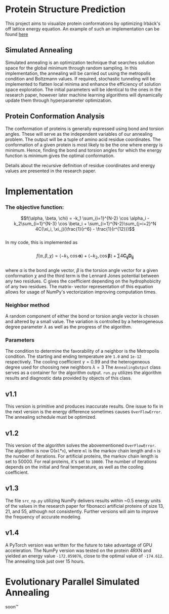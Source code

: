 # Protein Structure Prediction

This project aims to visualize protein conformations by optimizing Irbäck's off lattice energy equation. An example of such an implementation can be found [here](https://pdf.sciencedirectassets.com/272830/1-s2.0-S1476927120X00028/1-s2.0-S1476927118307242/main.pdf?X-Amz-Security-Token=IQoJb3JpZ2luX2VjEMn%2F%2F%2F%2F%2F%2F%2F%2F%2F%2FwEaCXVzLWVhc3QtMSJIMEYCIQCdkm%2FumvkofuWygOzEy5INM0KZA6KEAPzT2cFNP93qTgIhAIH7TS%2Bmq6im63PpMmP5j3ZUL5w7RMY9zL%2F8s5IopYvyKrwFCPL%2F%2F%2F%2F%2F%2F%2F%2F%2F%2FwEQBRoMMDU5MDAzNTQ2ODY1IgyiUkwc2yX2u6mUj00qkAV1PtDKhA07RE%2FDlDt%2FqA72%2Byo%2BvmBdik8S3kaMdmJjIhZvgrEYJ3FCjostOk3%2FaTHdRCTxbhy3fRiPFBj%2Bm%2BydMSdG2EqapCo2K8SxzucCRo73umhgyBe5IF0E9c%2FXMsf8g9kvEutXIO7BEUHNvq9W2q9L04PUJjySA7HxTqSi0cwjIFWgj9G4H5aBlFeWVJpEDYOjBxVUe%2FCNN7GwmlxUHj1auWhVyAgCCoudjsy2Ga9sG%2B%2BgbW8trmGKtLDKJblK7VoVdO%2BjfcTBgxv35ZJEfHEY1JaSlPj%2B0ov1WhHNJB365lfQkDDwFgnlD7ATy7Wz9dRiwOzsTMTwKfH%2FErQU4r7zwLn6028ECDc71VgTchlFTRCBfaJjD0GXOdRQ61qjbzUgAuvRr4sUJFYn%2B05saU8LUBQhPcmjlp7%2Fs384hHmTiNyu0DrJndMUSNisY1rXB%2B65KicJfsFh3dhHkuVcnyjnuATe1hpcZyY1AbZT61EhXdCeMs8%2FKDA6MP2VJqBbzzw3id%2F3IAcxqljH%2B%2BLwAEKSvN5rY9U%2B3aAVaS7PypPzBfA8QpFdTpZ8JdqF%2FC6Yvf0nJJaOIv5ZRpctiyn%2BjmT%2BgLC69dH8NXnTM%2FSXH%2BNE7DJ9D6qr3znWJJwsTKYZ65yO5XbbKWlSOhaYHS8Vz8GOGZ9%2B1A68hqwer%2FXrQsemGDd71cuq5LIm6iEhmP1R7q0JFjVPBevF8Aq9LcyL3k%2F4%2F1jHTPXoYjn6ITNY9qEInGlQFSRfNs5H0FUT67nri51MK1Y7M9nyYY4gid3wCS1Iavnk1kdnNO9aG6CFnAx47jacVgY03KYkPXgaJwFPGnuEl41TJZb4zlVLCajNfn66pVcBV%2Be9DxLohV73rDCNoJy3BjqwASojDBSOII3tFjRXINyJd87Eid524CUwFzZ8gV8hLFcO64xJ%2FHT9HA9FEiJwAkfnXEg6kJCKMpLXooBG64jKHYoQBlXojvqX6Q%2FEArpsnxf0FWbxTvRTTGaCFEMBxzh58sV0NdotdXD0hT36WHBJw22eUHbBbVfIioykoKGGsyjrzT2d6Lqq6K82LAm0tkzPHhpLe88ISCurLTEBO8I9jNBrSAdd2xCkKOlNN2qfijoP&X-Amz-Algorithm=AWS4-HMAC-SHA256&X-Amz-Date=20240915T175013Z&X-Amz-SignedHeaders=host&X-Amz-Expires=300&X-Amz-Credential=ASIAQ3PHCVTYZB6XC2YC%2F20240915%2Fus-east-1%2Fs3%2Faws4_request&X-Amz-Signature=3094cf2bc6a39dbe51ee45698563db56b802ff26d70cc8ebc1eade111f856a16&hash=5276c1e85a4365e1bcf0e19ce936cf68c09d41ad2aaa8ada6f1bb775bd623add&host=68042c943591013ac2b2430a89b270f6af2c76d8dfd086a07176afe7c76c2c61&pii=S1476927118307242&tid=spdf-aa39e806-d0dd-40dd-bac1-957439896b04&sid=45f6fa0f37a97943f61a62d6be040752d8fdgxrqa&type=client&tsoh=d3d3LnNjaWVuY2VkaXJlY3QuY29t&ua=1b175a03540556505c&rr=8c3a75374cfba933&cc=us) 

## Simulated Annealing 
Simulated annealing is an optimization technique that searches solution space for the global minimum through random sampling. In this implementation, the annealing will be 
carried out using the metropolis condition and Boltzmann values. If required, stochastic tunneling will be implemented to flatten local minima and enhance the efficiency of 
solution space exploration. The initial parameters will be identical to the ones in the research paper, however later machine learning algorithms will dynamically update them 
through hyperparameter optimization. 

## Protein Conformation Analysis 
The conformation of proteins is generally expressed using bond and torsion angles. These will serve as the independent variables of our annealing problem. The output will be a
tuple of amino acid residue coordinates. The conformation of a given protein is most likely to be the one where energy is minimum. Hence, finding the bond and torsion angles 
for which the energy function is minimum gives the optimal conformation. 

Details about the recursive definition of residue coordinates and energy values are presented in the research paper. 

# Implementation
### The objective function: 
$$f(\alpha, \beta, \chi) = -k_1 \sum_{i=1}^{N-2} \cos \alpha_i - k_2\sum_{i=1}^{N-3} \cos \beta_i + \sum_{i=1}^{N-2}\sum_{j=i+2}^N 4C(\xi_i, \xi_j)(\frac{1}{r^6} - \frac{1}{r^{12}})$$ <br/>
In my code, this is implemented as <br/>  
$$f(\alpha, \beta, \chi) = \langle -k_1, \cos \mathbf{\alpha} \rangle + \langle -k_2, \cos \mathbf{\beta} \rangle + \sum 4\mathbf{C_{ij}}\mathbf{D_{ij}}$$ <br/> 
where $\alpha$ is the bond angle vector, $\beta$ is the torsion angle vector for a given conformation $\chi$ and the third term is the Lennard Jones potential between any two residues. C gives the coefficient depending on the hydrophobicity of any two residues. The matrix- vector representation of this equation allows for usage of NumPy's vectorization improving computation times. 
### Neighbor method 
A random component of either the bond or torsion angle vector is chosen and altered by a small value. The variation is controlled by a heterogeneous degree parameter $\lambda$ as well as the progress of the algorithm.
### Parameters 
The condition to determine the favorability of a neighbor is the Metropolis condition. The starting and ending temperature are `1.0` and `1e-12` respectively. The cooling coefficient $\gamma = 0.99$ and the heterogeneous degree used for choosing new neighbors $\lambda = 3$
The `AnnealingOutput` class serves as a container for the algorithm output. `run.py` utilizes the algorithm results and diagnostic data provided by objects of this class.
## v1.1
This version is primitive and produces inaccurate results. One issue to fix in the next version is the energy difference sometimes causes `OverFlowError`. The annealing schedule must be optimized. 
## v1.2
This version of the algorithm solves the abovementioned `OverFlowError`. The algorithm is now O(`ml`*`n`), where `ml` is the markov chain length and `n` is the number of iterations. For artificial proteins, the markov chain length is set to 50000. For real proteins, it's set to `10000`. The number of iterations depends on the initial and final temperature, as well as the cooling coefficient. 
## v1.3 
The file `src_np.py` utilizing NumPy delivers results within ~0.5 energy units of the values in the research paper for fibonacci artificial proteins of size 13, 21, and 55, although not consistently. Further versions will aim to improve the frequency of accurate modeling.

## v1.4 
A PyTorch version was written for the future to take advantage of GPU acceleration. The NumPy version was tested on the protein 4RXN and yielded an energy value `-172.059076`, close to the optimal value of `-174.612`. The annealing took just over 15 hours.

# Evolutionary Parallel Simulated Annealing
soon™
